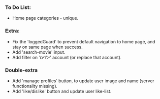 ### To Do List:
- Home page categories - unique.


### Extra:
- Fix the 'loggedGuard' to prevent default navigation to home page, and stay on same page when success.
- Add 'search-movie' input.
- Add filter on 'ילדים' account (or replace that account).


### Double-extra
- Add 'manage profiles' button, to update user image and name (server functionality missing).
- Add 'like/dislike' button and update user like-list.